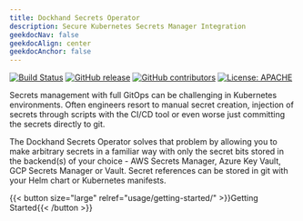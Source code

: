 ```yaml
---
title: Dockhand Secrets Operator
description: Secure Kubernetes Secrets Manager Integration
geekdocNav: false
geekdocAlign: center
geekdocAnchor: false
---
```


<!-- markdownlint-capture -->
<!-- markdownlint-disable MD033 -->

<span class="badge-placeholder">[![Build Status](https://img.shields.io/github/workflow/status/boxboat/dockhand-secrets-operator/docker)](https://github.com/boxboat/dockhand-secrets-operator)</span>
<span class="badge-placeholder">[![GitHub release](https://img.shields.io/github/v/release/boxboat/dockhand-secrets-operator)](https://github.com/boxboat/dockhand-secrets-operator/releases/latest)</span>
<span class="badge-placeholder">[![GitHub contributors](https://img.shields.io/github/contributors/boxboat/dockhand-secrets-operator)](https://github.com/boxboat/dockhand-secrets-operator/graphs/contributors)</span>
<span class="badge-placeholder">[![License: APACHE](https://img.shields.io/github/license/boxboat/dockhand-secrets-operator)](https://github.com/boxboat/dockhand-secrets-operator/blob/main/LICENSE)</span>

<!-- markdownlint-restore -->

Secrets management with full GitOps can be challenging in Kubernetes environments. Often engineers resort to manual secret creation,  injection of secrets through scripts with the CI/CD tool or even worse just committing the secrets directly to git.

The Dockhand Secrets Operator solves that problem by allowing you to make arbitrary secrets in a familiar way with only the secret bits stored in the backend(s) of your choice - AWS Secrets Manager, Azure Key Vault, GCP Secrets Manager or Vault. Secret references can be stored in git with your Helm chart or Kubernetes manifests.

{{< button size="large" relref="usage/getting-started/" >}}Getting Started{{< /button >}}
